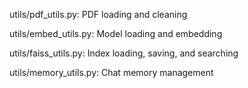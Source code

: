 utils/pdf_utils.py: PDF loading and cleaning

utils/embed_utils.py: Model loading and embedding

utils/faiss_utils.py: Index loading, saving, and searching

utils/memory_utils.py: Chat memory management